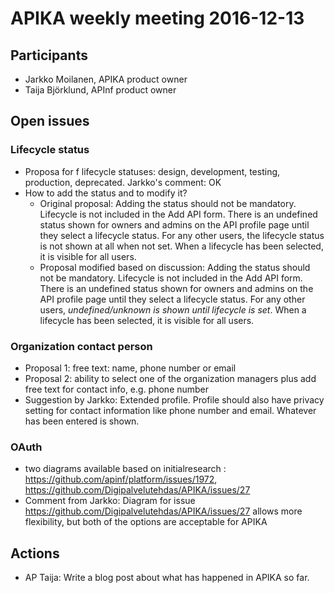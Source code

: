 # APIKA weekly meeting 2016-12-13

## Participants
- Jarkko Moilanen, APIKA product owner
- Taija Björklund, APInf product owner

## Open issues
### Lifecycle status
- Proposa for f lifecycle statuses: design, development, testing, production, deprecated. Jarkko's comment: OK
- How to add the status and to modify it?
  - Original proposal: Adding the status should not be mandatory. Lifecycle is not included in the Add API form.
    There is an undefined status shown for owners and admins on the API profile page until they select a lifecycle status. 
    For any other users, the lifecycle status is not shown at all when not set. When a lifecycle has been selected, it is visible for all users.
  - Proposal modified based on discussion: Adding the status should not be mandatory. Lifecycle is not included in the Add API form.
    There is an undefined status shown for owners and admins on the API profile page until they select a lifecycle status. 
    For any other users, *undefined/unknown is shown until lifecycle is set*. When a lifecycle has been selected, it is visible for all users.
    
### Organization contact person
- Proposal 1: free text: name, phone number or email 
- Proposal 2: ability to select one of the organization managers plus add free text for contact info, e.g. phone number 
- Suggestion by Jarkko: Extended profile. Profile should also have privacy setting for contact information like phone number and email. 
  Whatever has been entered is shown.

### OAuth
- two diagrams available based on initialresearch : https://github.com/apinf/platform/issues/1972, https://github.com/Digipalvelutehdas/APIKA/issues/27
- Comment from Jarkko: Diagram for issue https://github.com/Digipalvelutehdas/APIKA/issues/27 allows more flexibility, but both of the options are acceptable for APIKA

## Actions
- AP Taija: Write a blog post about what has happened in APIKA so far.
